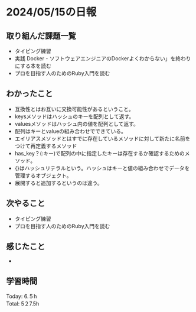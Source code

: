 # 2024/05/15の日報
## 取り組んだ課題一覧
* タイピング練習
*  実践 Docker - ソフトウェアエンジニアのDockerよくわからない」を終わりにする本を読む
*  プロを目指す人のためのRuby入門を読む
## わかったこと
*  互換性とはお互いに交換可能性があるということ。
*  keysメソッドはハッシュのキーを配列として返す。
*  valuesメソッドはハッシュ内の値を配列として返す。
  *  配列はキーとvalueの組み合わせでできている。
*  エイリアスメソッドとはすでに存在しているメソッドに対して新たに名前をつけて再定義するメソッド
*  has_key？(:キー)で配列の中に指定したキーは存在するか確認するためのメソッド。
*  {}はハッシュリテラルという。ハッシュはキーと値の組み合わせでデータを管理するオブジェクト。
*  展開すると追加するというのは違う。
## 次やること
* タイピング練習
* プロを目指す人のためのRuby入門を読む
## 感じたこと
* 
## 学習時間
Today: 6.５h<br>
Total: 5２7.5h
